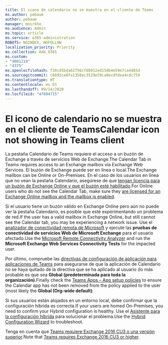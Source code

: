 ```yaml
---
title: El icono de calendario no se muestra en el cliente de Teams
ms.author: pebaum
author: pebaum
manager: mnirkhe
ms.audience: Admin
ms.topic: article
ms.service: o365-administration
ROBOTS: NOINDEX, NOFOLLOW
localization_priority: Priority
ms.collection: Adm_O365
ms.custom:
- "9001219"
- "4375"
ms.openlocfilehash: f30cd5bda62756cf6b912ed150b4e59e7ca4d85d
ms.sourcegitcommit: c6692ce0fa1358ec3529e59ca0ecdfdea4cdc759
ms.translationtype: HT
ms.contentlocale: es-ES
ms.lasthandoff: 09/14/2020
ms.locfileid: "47684715"
---
```

# <a name="calendar-icon-not-showing-in-teams-client"></a><span data-ttu-id="c29f0-102">El icono de calendario no se muestra en el cliente de Teams</span><span class="sxs-lookup"><span data-stu-id="c29f0-102">Calendar icon not showing in Teams client</span></span>

<span data-ttu-id="c29f0-103">La pestaña Calendario de Teams requiere el acceso a un buzón de Exchange a través de servicios Web de Exchange.</span><span class="sxs-lookup"><span data-stu-id="c29f0-103">The Calendar Tab in Teams requires access to an Exchange mailbox via Exchange Web Services.</span></span> <span data-ttu-id="c29f0-104">El buzón de Exchange puede ser en línea o local.</span><span class="sxs-lookup"><span data-stu-id="c29f0-104">The Exchange mailbox can be Online or On-Premises.</span></span> <span data-ttu-id="c29f0-105">En el caso de los usuarios en línea que no vean la pestaña Calendario, asegúrese de que [tengan licencia para un buzón de Exchange Online y que el buzón esté habilitado](https://docs.microsoft.com/exchange/recipients-in-exchange-online/create-user-mailboxes).</span><span class="sxs-lookup"><span data-stu-id="c29f0-105">For Online users who do not see the Calendar Tab, make sure they [are licensed for an Exchange Online mailbox and the mailbox is enabled](https://docs.microsoft.com/exchange/recipients-in-exchange-online/create-user-mailboxes).</span></span>

<span data-ttu-id="c29f0-106">Si el usuario tiene un buzón válido en Exchange Online pero aún no puede ver la pestaña Calendario, es posible que esté experimentando un problema de red.</span><span class="sxs-lookup"><span data-stu-id="c29f0-106">If the user has a valid mailbox in Exchange Online, but still cannot see the Calendar tab, you may be experiencing a network issue.</span></span> <span data-ttu-id="c29f0-107">Use el [analizador de conectividad remota de Microsoft](https://testconnectivity.microsoft.com/) y ejecute las **pruebas de conectividad de servicios Web de Microsoft Exchange** para el usuario afectado.</span><span class="sxs-lookup"><span data-stu-id="c29f0-107">Use the [Microsoft Remote Connectivity Analyzer](https://testconnectivity.microsoft.com/) and run the **Microsoft Exchange Web Services Connectivity Tests** for the impacted user.</span></span>

<span data-ttu-id="c29f0-108">Por último, compruebe las [directivas de configuración de aplicación para aplicaciones de Teams](https://admin.teams.microsoft.com/policies/app-setup) para asegurarse de que la aplicación de Calendario no se haya quitado de la directiva que se ha aplicado al usuario (lo más probable es que sea **Global (predeterminada para toda la organización)**.</span><span class="sxs-lookup"><span data-stu-id="c29f0-108">Finally check the [Teams Apps – App setup policies](https://admin.teams.microsoft.com/policies/app-setup) to ensure the Calendar app has not been removed from the policy applied to the user (most likely the **Global (Org-wide default)**.</span></span>

<span data-ttu-id="c29f0-109">Si sus usuarios están alojados en un entorno local, debe confirmar que la configuración híbrida es correcta.</span><span class="sxs-lookup"><span data-stu-id="c29f0-109">If your users are homed On-Premises, you need to confirm your Hybrid configuration is healthy.</span></span> <span data-ttu-id="c29f0-110">Use el [Asistente para la configuración híbrida](https://docs.microsoft.com/exchange/hybrid-deployment/hybrid-agent) para solucionar el problema.</span><span class="sxs-lookup"><span data-stu-id="c29f0-110">Use the [Hybrid Configuration Wizard](https://docs.microsoft.com/exchange/hybrid-deployment/hybrid-agent) to troubleshoot.</span></span>

<span data-ttu-id="c29f0-111">Tenga en cuenta que [Teams requiere Exchange 2016 CU3 o una versión superior](https://docs.microsoft.com/microsoftteams/exchange-teams-interact).</span><span class="sxs-lookup"><span data-stu-id="c29f0-111">Note that [Teams requires Exchange 2016 CU3 or higher](https://docs.microsoft.com/microsoftteams/exchange-teams-interact).</span></span>
